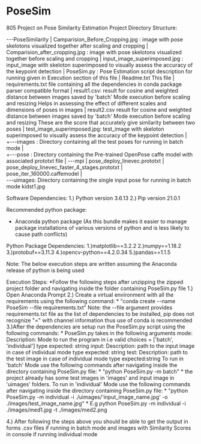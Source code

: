 # PoseSim
805 Project on Pose Similarity Estimation
Project Directory Structure:

\---PoseSimilarity
    |   Camparision_Before_Cropping.jpg : 
		image with pose skelotons visualized together after scaling and cropping
    |   Comparision_after_cropping.jpg : 
		image with pose skelotons visualized together before scaling and cropping
    |   input_image_superimposed.jpg : 
		input_image with skeloton superimposed to visually assess the accuracy of the keypoint detection
    |   PoseSim.py :
		Pose Estimation script description for running given in Execution section of this file
    |   Readme.txt
		This file
    |	requirements.txt
		file containing all the dependencies in conda package parser compatible format
    |   result1.csv:
		result for cosine and weighted distance between images saved by 'batch' Mode execution before scaling and resizing
		Helps in assessing the effect of different scales and dimensions of poses in images
    |   result2.csv
		result for cosine and weighted distance between images saved by 'batch' Mode execution before scaling and resizing
		These are the score that accurately give similarity between two poses
    |   test_image_superimposed.jpg: 
		test_image with skeloton superimposed to visually assess the accuracy of the keypoint detection
    |   
    +---images : Directory containing all the test poses for running in batch mode
    |       
    +---pose : Directory containing the Pre-trained OpenPose caffe model with associated prototxt file
    |   \---mpi
    |           pose_deploy_linevec.prototxt
    |           pose_deploy_linevec_faster_4_stages.prototxt
    |           pose_iter_160000.caffemodel
    |           
    \---uimages: Directory containing the single input pose for running in batch mode
            kidst1.jpg


Software Dependencies:
1.) Python version 3.6.13
2.) Pip version 21.0.1

Recommended python package:
* Anaconda python package (As this bundle makes it easier to manage package installations of various versions of python and is less likely to cause path conflicts)

Python Package Dependencies:
1.)matplotlib==3.2.2
2.)numpy==1.18.2
3.)protobuf==3.11.3
4.)opencv-python==4.2.0.34
5.)pandas==1.1.5

Note: The below execution steps are written assuming the Anaconda release of python is being used

Execution Steps:
*Follow the following steps after unzipping the zipped project folder and navigating inside the folder containing PoseSim.py file
1.) Open Anaconda Prompt
2.) Create a virtual environment with all the requirements using the following command:
	* "conda create --name PoseSim --file requirements.txt"
	Note: the --file argument provides requirements.txt file as the list of dependencies to be installed, pip does not recognize "=" with channel information thus use of conda is
	recommended
3.)After the dependencies are setup run the PoseSim.py script using the following commands:
	* PoseSim.py takes in the following arguments
	mode:
        	Description: Mode to run the program in i.e valid choices = ['batch', 'individual']
        	type expected: string
	input:
        	Description: path to the input image in case of individual mode
        	type expected: string
	test:
        	Description: path to the test image in case of individual mode 
        	type expected:string
	To run in 'batch' Mode use the following commands after navigating inside the directory containing PoseSim.py file:
		* "python PoseSim.py -m batch"
		* the project already has some test images in 'images' and input image in 'uimages' folders.
	To run in 'individual' Mode use the following commands after navigating inside the directory containing PoseSim.py file:
		* "python PoseSim.py -m individual -i ./uimages/'input_image_name.jpg' -o ./images/test_image_name.jpg"
		* E.g python PoseSim.py -m individual -i ./images/med1.jpg -t ./images/med2.png

4.) After following the steps above you should be able to get the output in forms .csv files if running in batch mode and images with Similarity Scores in console if running 
individual mode 
